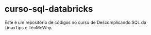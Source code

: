 # curso-sql-databricks
Este é um repositório de códigos no curso de Descomplicando SQL da LinuxTips e TéoMeWhy.
